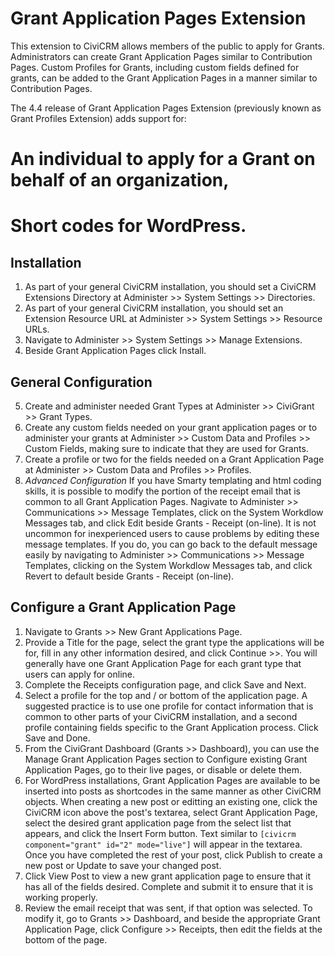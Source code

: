 Grant Application Pages Extension
=================================

This extension to CiviCRM allows members of the public to apply for Grants. Administrators can create Grant Application Pages similar to Contribution Pages. Custom Profiles for Grants, including custom fields defined for grants, can be added to the Grant Application Pages in a manner similar to Contribution Pages.

The 4.4 release of Grant Application Pages Extension (previously known as Grant Profiles Extension) adds support for:
# An individual to apply for a Grant on behalf of an organization,
# Short codes for WordPress.

Installation
------------

1. As part of your general CiviCRM installation, you should set a CiviCRM Extensions Directory at Administer >> System Settings >> Directories.
2. As part of your general CiviCRM installation, you should set an Extension Resource URL at Administer >> System Settings >> Resource URLs.
3. Navigate to Administer >> System Settings >> Manage Extensions.
4. Beside Grant Application Pages click Install.

General Configuration
---------------------

5. Create and administer needed Grant Types at Administer >> CiviGrant >> Grant Types.
6. Create any custom fields needed on your grant application pages or to administer your grants at Administer >> Custom Data and Profiles >> Custom Fields, making sure to indicate that they are used for Grants.
7. Create a profile or two for the fields needed on a Grant Application Page at Administer >> Custom Data and Profiles >> Profiles.
8. *Advanced Configuration* If you have Smarty templating and html coding skills, it is possible to modify the portion of the receipt email that is common to all Grant Application Pages. Nagivate to Administer >> Communications >> Message Templates, click on the System Workdlow Messages tab, and click Edit beside Grants - Receipt (on-line). It is not uncommon for inexperienced users to cause problems by editing these message templates. If you do, you can go back to the default message easily by navigating to Administer >> Communications >> Message Templates, clicking on the System Workdlow Messages tab, and click Revert to default beside Grants - Receipt (on-line). 
 

Configure a Grant Application Page
----------------------------------
1. Navigate to Grants >> New Grant Applications Page.
2. Provide a Title for the page, select the grant type the applications will be for, fill in any other information desired, and click Continue >>. You will generally have one Grant Application Page for each grant type that users can apply for online.
10. Complete the Receipts configuration page, and click Save and Next.
11. Select a profile for the top and / or bottom of the application page. A suggested practice is to use one profile for contact information that is common to other parts of your CiviCRM installation, and a second profile containing fields specific to the Grant Application process. Click Save and Done.
12. From the CiviGrant Dashboard (Grants >> Dashboard), you can use the Manage Grant Application Pages section to Configure existing Grant Application Pages, go to their live pages, or disable or delete them. 
13. For WordPress installations, Grant Application Pages are available to be inserted into posts as shortcodes in the same manner as other CiviCRM objects. When creating a new post or editting an existing one, click the CiviCRM icon above the post's textarea, select Grant Application Page, select the desired grant application page from the select list that appears, and click the Insert Form button. Text similar to `[civicrm component="grant" id="2" mode="live"]` will appear in the textarea. Once you have completed the rest of your post, click Publish to create a new post or Update to save your changed post.
14. Click View Post to view a new grant application page to ensure that it has all of the fields desired. Complete and submit it to ensure that it is working properly.
15. Review the email receipt that was sent, if that option was selected. To modify it, go to Grants >> Dashboard, and beside the appropriate Grant Application Page, click Configure >> Receipts, then edit the fields at the bottom of the page.


